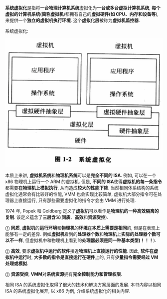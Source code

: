 
**系统虚拟化**是指将**一台物理计算机系统**虚拟化为**一台或多台虚拟计算机系统**, **每个虚拟的计算机系统(简称虚拟机**)都拥有自己的**虚拟硬件(如 CPU、内存和设备等**), 来提供一个**独立的虚拟机执行环境**. 这个**虚拟化层**被称为**虚拟机监控器**.

系统虚拟化:

![2020-09-06-14-23-28.png](./images/2020-09-06-14-23-28.png)

本质上来讲, **虚拟机系统**和**物理机系统**可以是**完全不同的 ISA**. 例如, 可以在一个 x86 物理机上运行一个 ARM 的虚拟机. 但是, **不同的 ISA**使得**虚拟机的每一条指令**都需要**在物理机上模拟执行**, 从而造成**较大的性能下降**. 当然相同体系结构的系统虚拟化通常会有比较好的性能, VMM 也会实现比较简单, 虚拟机大部分指令可在处理器上直接运行, 只有那些需要虚拟化的指令才会由 VMM 进行处理.

1974 年, Popek 和 Goldberg 定义了**虚拟机**可以看作是**物理机的一种高效隔离的复制**. 该定义蕴含了**三层含义**(**同质**、**高效**和**资源受控**).

⓵ **同质**, **虚拟机**的**运行环境**和**物理机**的**环境**在**本质上需要是相同**的, 但是在表现上能够有一定的差异. 例如**虚拟机**看到的**处理器个数**和**物理机**上**实际的处理器个数可以不一样**, 但虚拟机中和物理机上看到的**处理器必须是同一种基本类型(！！！**).

⓶ **高效**, 要求**虚拟机中运行的软件**接近**物理机上直接运行的性能**. 因此, **软件在虚拟机中运行**时, **大多数的指令是直接运行在硬件**上的, 只有**少量指令需要经过 VM 处理或模拟**.

⓷ **资源受控**, **VMM**对**系统资源**拥有**完全控制能力和管理权限**.

相同 ISA 的系统虚拟化取得了很大的技术和解决方案层面的发展. 本书内容以相同 ISA 的系统虚拟化展开, 以 x86 为例, 介绍系统虚拟化的相关内容.
